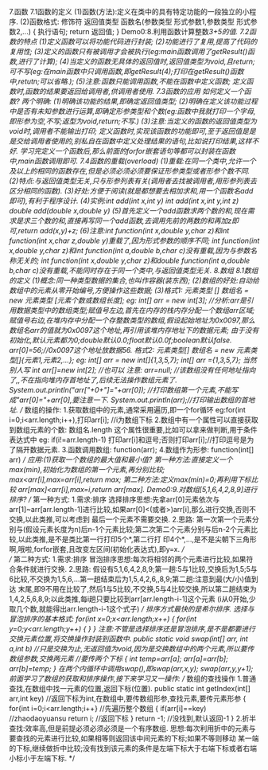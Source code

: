 7.函数
 7.1函数的定义
  (1)函数(方法):定义在类中的具有特定功能的一段独立的小程序.
  (2)函数格式:
  修饰符 返回值类型 函数名(参数类型 形式参数1,参数类型 形式参数2,...)
  {
        执行语句;
        return 返回值;
  }
  Demo0:8.利用函数计算整数*3+5的值.
 7.2函数的特点
  (1)定义函数可以将功能代码进行封装;
  (2)功能进行了复用,提高了代码的复用性;
  (3)定义的函数只有被调用才会被执行(eg:main函数调用了getResult()函数,进行了计算);
  (4)当定义的函数无具体的返回值时,返回值类型为void,且return;可不写(eg:在main函数中只调用函数,即getResult(4);打印在getResult()函数中,retutn;可以省略.);
  (5)注意:函数只能调用函数,不能在函数中定义函数;
         定义函数时,函数的结果要返回给调用者,供调用者使用.
 7.3函数的应用  如何定义一个函数?  两个明确:
  (1)明确该功能的结果,即确定返回值类型;
  (2)明确在定义该功能过程中是否有未知参数进行运算,即确定形参类型和个数(eg:函数中我就打印一个字母,即形参为空,不写;返型为void,return;不写.)
  (3)注意:当定义的函数的返回值类型为void时,调用者不能输出打印;
          定义函数时,实现该函数的功能即可,至于返回值是是是交给调用者使用的,别私自在函数中定义处理结果的语句,比如说打印结果,这样不好.
     学习完定义一个函数后,那么前面的forfor嵌套语句等都可以封装在函数中,main函数调用即可.
 7.4函数的重载(overload)
  (1)重载:在同一个类中,允许一个及以上的相同的函数存在,但是必须必须必须要保证形参类型或者形参个数不同.
  (2)特点:与返回值类型无关,只与形参列表有关(调用者去找被调用者,用形参列表去区分相同的函数).
  (3)好处:方便于阅读(就是都想要去相加求和,用一个函数名add即可),有利于程序设计.
  (4)实例:int add(int x,int y)  int add(int x,int y,int z)  double add(double x,double y)
  (5)首先定义一个add函数求两个数的和,现在需求是求三个数的和,直接再写同一个add函数,去调用先前的两数的和再加z即可,return add(x,y)+z;
  (6)注意:int function(int x,double y,char z)和int function(int x,char z,double y)重载了,因为形式参数的顺序不同;
         int function(int x,double y,char z)和int function(int a,double b,char c)没有重载,因为与参数名称无关的;
         int function(int x,double y,char z)和double function(int a,double b,char c)没有重载,不能同时存在于同一个类中,与返回值类型无关.
8.数组
 8.1数组的定义
  (1)概念:同一种类型数据的集合,也叫作容器(装东西);
  (2)数组的好处:自动给数组中的元素从零开始编号,方便操作这些数据;
  (3)格式1: 元素类型 [] 数组名 = new 元素类型 [元素个数或数组长度];
       eg: int[] arr = new int[3]; //分析:arr是引用数据类型中的数组类型;赋值号左边,首先在内存的栈内存分配一个数组arr区域;
       赋值号右边,在堆内存中分配一个存整数类型的数组,假设起始地址为0x0097,那么数组名arr的值就为0x0097这个地址,再引用该堆内存地址下的数据元素;
       由于没有初始化,默认元素都为0;double默认0.0;float默认0.0f;boolean默认false.
           arr[0]=56;//0x0097这个地址放数据56.
     格式2: 元素类型[] 数组名 = new 元素类型[]{元素1,元素2,...};
       eg: int[] arr = new int[]{1,3,5,7};
           int[] arr ={1,3,5,7};
     当然别人写 int arr[]=new int[2]; //也可以
     注意: arr=null; //该数组没有任何地址指向了,,不在指向堆内存首地址了,后续无法操作数组元素了.
           System.out.println("arr["+0+"]="+arr[0]); //打印数组第一个元素,不能写成"arr[0]="+arr[0],要注意一下.
           System.out.println(arr);//打印输出数组的首地址.
      /*
      数组的操作:
      1.获取数组中的元素,通常采用遍历,即一个for循环 eg:for(int i=0;i<arr.length;i++),打印arr[i]; //i为数组下标
      2.数组中有一个属性可以直接获取到数组元素的个数: 数组名.length 这个属性很重要,比如可以拿来做判断,用于条件表达式中 eg: if(i!=arr.length-1)
      打印arr[i]和逗号;否则打印arr[i];//打印逗号是为了隔开数据元素.
      3.函数调用数组: function(arr);
      4.数组作为形参: function(int[] arr)
      */
      应用:(1)获取一个数组的最大值和最小值?
      第一种方法:直接定义一个max(min),初始化为数组的第一个元素,再分别比较;  max<arr[i],max=arr[i],return max;
      第二种方法:定义max(min)=0;再利用下标比较  arr[max]<arr[i],max=i,return arr[max].
      Demo0:9.对数组[5,1,6,4,2,8,9]进行排序?
      /*
      第一种方式:
      1.需求:排序
      选择排序思想:先拿arr[0]元素依次与arr[1]~arr[arr.length-1]进行比较,如果arr[0]<(或者>)arr[i],那么进行交换,否则不交换,以此类推,可以考虑到
      最后一个元素不需要交换.
      2.思路:
        第一次第一个元素分别与(假设元素长度为n)后n-1个元素比较;第二次第二个元素分别与后n-2个元素比较,以此类推,是不是类比第一行打印5个*,第二行打
      印4个*,...,是不是尖朝下三角形啊,哦啦,forfor嵌套,且改变左区间(初始化表达式),即y=x.
      */  
      /*
      第二种方式:
      1.需求:排序
      冒泡排序思想:每次将相邻的两个元素进行比较,如果符合条件就进行交换.
      2.思路:
        假设有5,1,6,4,2,8,9;第一趟:5与1比较,交换后为1,5;5与6比较,不交换为1,5,6,...第一趟结束后为1,5,4,2,6,,8,9;第二趟:注意到最(大/小)值到达
      末尾,即9不用在比较了,然后1与5比较,不交换,5与4比较交换,所以第二趟结束为1,4,2,5,6,8,9;以此类推,每i趟只要比较到arr[arr.length-i-1]这个元素
      (i从0开始,少取几个数,就能得出arr.length-i-1这个式子)
      */
      排序方式最快的是希尔排序.
      选择与冒泡排序的基本格式:
      for(int x=0;x<arr.length;x++)
      {
         for(int y=0;y<arr.length;y++)
         {
         }
      }
      注意:不管是选择排序还是冒泡排序,是不是都要进行交换元素位置,将交换操作封装到函数中.
      public static void swap(int[] arr, int a,int b) //只是交换为止,无返回值为void,因为是交换数组中的两个元素,所以要传数组参数,交换两元素
                                                     //要传两个下标
      {
      int temp=arr[a];
      arr[a]=arr[b];
      arr[b]=temp;
      }
      在两个内循环中调用swap(),即swap(arr,x,y);  swap(arr,y,y+1);
      前面学习了数组的获取和排序操作,接下来学习又一操作:
      /*
      数组的查找操作
      1.普通查找,在数组中找一元素的位置,返回下标(位置).
      public static int getIndex(int[] arr,int key) //返回下标为int,在数组中,要传数组形参,查找元素,要传元素形参
      {
      for{int i=0;i<arr.length;i++} //先遍历整个数组
      {
             if(arr[i]==key) //zhaodaoyuansu
             return i; //返回下标
      }
      return -1; //没找到,默认返回-1 
      }
      2.折半查找:效率高,但是前提必须必须必须是一个有序数组.
      思想:每次利用折中的元素与要查找的元素进行比较,如果相等则返回该中间元素的下标;如果不等则移动
      某一端的下标,继续做折中比较;没有找到该元素的条件是左端下标大于右端下标或者右端小标小于左端下标.
      */
      
      
      
      
      
     
     
       

  
  
  
